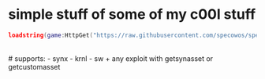 # simple stuff of some of my c00l stuff
```lua
loadstring(game:HttpGet("https://raw.githubusercontent.com/specowos/specs-scripts/main/ui/main.lua"))()
```
<br/>
# supports:
- synx
- krnl
- sw
+ any exploit with getsynasset or getcustomasset
